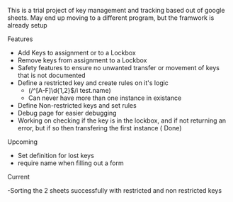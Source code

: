 This is a trial project of key management and tracking based out of google sheets. May end up moving to a different program, but the framwork is already setup

Features
- Add Keys to assignment or to a Lockbox
- Remove keys from assignment to a Lockbox
- Safety features to ensure no unwanted transfer or movement of keys that is not documented
- Define a restricted key and create rules on it's logic
  - (/^[A-F]\d{1,2}$/i test.name)
  - Can never have more than one instance in existance
 - Define Non-restricted keys and set rules
 - Debug page for easier debugging
- Working on checking if the key is in the lockbox, and if not returning an error, but if so then transfering the first instance ( Done)

Upcoming
- Set definition for lost keys
- require name when filling out a form


Current

  -Sorting the 2 sheets successfully with restricted and non restricted keys

  
